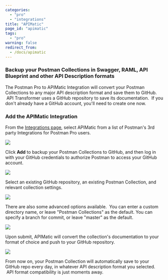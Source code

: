 ```yaml
---
categories:
  - "pro"
  - "integrations"
title: "APIMatic"
page_id: "apimatic"
tags: 
  - "pro"
warning: false
redirect_from:
  - /docs/apimatic
---
```


### Backup your Postman Collections in Swagger, RAML, API Blueprint and other API Description formats

The Postman Pro to APIMatic Integration will convert your Postman Collections to any major API description format and save them to GitHub.  API Transformer uses a GitHub repository to save its documentation.  If you don't already have a GitHub account, you'll need to create one now.

### Add the APIMatic Integration

From the [Integrations page](https://app.getpostman.com/dashboard/integrations), select APIMatic from a list of Postman's 3rd party Integrations for Postman Pro users.

![](https://s3.amazonaws.com/postman-static-getpostman-com/postman-docs/58115626.png)

Click **Add** to backup your Postman Collections to GitHub, and then log in with your GitHub credentials to authorize Postman to access your GitHub account.

![](https://s3.amazonaws.com/postman-static-getpostman-com/postman-docs/58115843.png)

Select an existing GitHub repository, an existing Postman Collection, and relevant collection settings.

![](https://s3.amazonaws.com/postman-static-getpostman-com/postman-docs/58115884.png)

There are also some advanced options available.  You can enter a custom directory name, or leave "Postman Collections" as the default. You can specify a branch for commit, or leave "master" as the default.

![](https://s3.amazonaws.com/postman-static-getpostman-com/postman-docs/58115905.png)  

Upon submit, APIMatic will convert the collection's documentation to your format of choice and push to your GitHub repository.  

[![](http://blog.getpostman.com/wp-content/uploads/2017/02/APImatic-4.jpg)](http://blog.getpostman.com/wp-content/uploads/2017/02/APImatic-4.jpg)

From now on, your Postman Collection will automatically save to your GitHub repo every day, in whatever API description format you selected.  API format compatibility is just moments away.  
